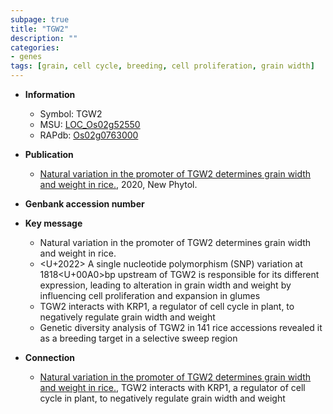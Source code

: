 ```yaml
---
subpage: true
title: "TGW2"
description: ""
categories:
- genes
tags: [grain, cell cycle, breeding, cell proliferation, grain width]
---
```


* **Information**  
    + Symbol: TGW2  
    + MSU: [LOC_Os02g52550](http://rice.plantbiology.msu.edu/cgi-bin/ORF_infopage.cgi?orf=LOC_Os02g52550)  
    + RAPdb: [Os02g0763000](http://rapdb.dna.affrc.go.jp/viewer/gbrowse_details/irgsp1?name=Os02g0763000)  

* **Publication**  
    + [Natural variation in the promoter of TGW2 determines grain width and weight in rice.](http://www.ncbi.nlm.nih.gov/pubmed?term=Natural+variation+in+the+promoter+of+TGW2+determines+grain+width+and+weight+in+rice.%5BTitle%5D), 2020, New Phytol.

* **Genbank accession number**  

* **Key message**  
    + Natural variation in the promoter of TGW2 determines grain width and weight in rice.
    + <U+2022> A single nucleotide polymorphism (SNP) variation at 1818<U+00A0>bp upstream of TGW2 is responsible for its different expression, leading to alteration in grain width and weight by influencing cell proliferation and expansion in glumes
    + TGW2 interacts with KRP1, a regulator of cell cycle in plant, to negatively regulate grain width and weight
    + Genetic diversity analysis of TGW2 in 141 rice accessions revealed it as a breeding target in a selective sweep region

* **Connection**  
    + [Natural variation in the promoter of TGW2 determines grain width and weight in rice.](http://www.ncbi.nlm.nih.gov/pubmed?term=Natural+variation+in+the+promoter+of+TGW2+determines+grain+width+and+weight+in+rice.%5BTitle%5D),  TGW2 interacts with KRP1, a regulator of cell cycle in plant, to negatively regulate grain width and weight




